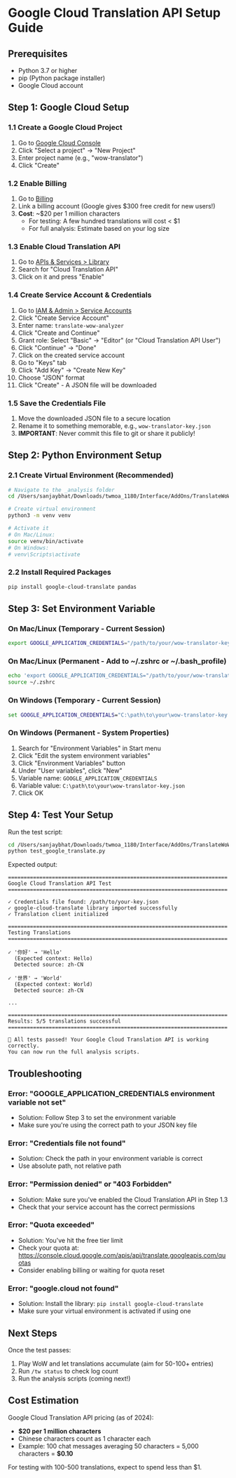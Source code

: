 # Google Cloud Translation API Setup Guide

## Prerequisites
- Python 3.7 or higher
- pip (Python package installer)
- Google Cloud account

## Step 1: Google Cloud Setup

### 1.1 Create a Google Cloud Project
1. Go to [Google Cloud Console](https://console.cloud.google.com/)
2. Click "Select a project" → "New Project"
3. Enter project name (e.g., "wow-translator")
4. Click "Create"

### 1.2 Enable Billing
1. Go to [Billing](https://console.cloud.google.com/billing)
2. Link a billing account (Google gives $300 free credit for new users!)
3. **Cost**: ~$20 per 1 million characters
   - For testing: A few hundred translations will cost < $1
   - For full analysis: Estimate based on your log size

### 1.3 Enable Cloud Translation API
1. Go to [APIs & Services > Library](https://console.cloud.google.com/apis/library)
2. Search for "Cloud Translation API"
3. Click on it and press "Enable"

### 1.4 Create Service Account & Credentials
1. Go to [IAM & Admin > Service Accounts](https://console.cloud.google.com/iam-admin/serviceaccounts)
2. Click "Create Service Account"
3. Enter name: `translate-wow-analyzer`
4. Click "Create and Continue"
5. Grant role: Select "Basic" → "Editor" (or "Cloud Translation API User")
6. Click "Continue" → "Done"
7. Click on the created service account
8. Go to "Keys" tab
9. Click "Add Key" → "Create New Key"
10. Choose "JSON" format
11. Click "Create" - A JSON file will be downloaded

### 1.5 Save the Credentials File
1. Move the downloaded JSON file to a secure location
2. Rename it to something memorable, e.g., `wow-translator-key.json`
3. **IMPORTANT**: Never commit this file to git or share it publicly!

## Step 2: Python Environment Setup

### 2.1 Create Virtual Environment (Recommended)
```bash
# Navigate to the _analysis folder
cd /Users/sanjaybhat/Downloads/twmoa_1180/Interface/AddOns/TranslateWoW/_analysis

# Create virtual environment
python3 -m venv venv

# Activate it
# On Mac/Linux:
source venv/bin/activate
# On Windows:
# venv\Scripts\activate
```

### 2.2 Install Required Packages
```bash
pip install google-cloud-translate pandas
```

## Step 3: Set Environment Variable

### On Mac/Linux (Temporary - Current Session)
```bash
export GOOGLE_APPLICATION_CREDENTIALS="/path/to/your/wow-translator-key.json"
```

### On Mac/Linux (Permanent - Add to ~/.zshrc or ~/.bash_profile)
```bash
echo 'export GOOGLE_APPLICATION_CREDENTIALS="/path/to/your/wow-translator-key.json"' >> ~/.zshrc
source ~/.zshrc
```

### On Windows (Temporary - Current Session)
```cmd
set GOOGLE_APPLICATION_CREDENTIALS="C:\path\to\your\wow-translator-key.json"
```

### On Windows (Permanent - System Properties)
1. Search for "Environment Variables" in Start menu
2. Click "Edit the system environment variables"
3. Click "Environment Variables" button
4. Under "User variables", click "New"
5. Variable name: `GOOGLE_APPLICATION_CREDENTIALS`
6. Variable value: `C:\path\to\your\wow-translator-key.json`
7. Click OK

## Step 4: Test Your Setup

Run the test script:
```bash
cd /Users/sanjaybhat/Downloads/twmoa_1180/Interface/AddOns/TranslateWoW/_analysis
python test_google_translate.py
```

Expected output:
```
======================================================================
Google Cloud Translation API Test
======================================================================

✓ Credentials file found: /path/to/your-key.json
✓ google-cloud-translate library imported successfully
✓ Translation client initialized

======================================================================
Testing Translations
======================================================================

✓ '你好' → 'Hello'
  (Expected context: Hello)
  Detected source: zh-CN

✓ '世界' → 'World'
  (Expected context: World)
  Detected source: zh-CN

...

======================================================================
Results: 5/5 translations successful
======================================================================

🎉 All tests passed! Your Google Cloud Translation API is working correctly.
You can now run the full analysis scripts.
```

## Troubleshooting

### Error: "GOOGLE_APPLICATION_CREDENTIALS environment variable not set"
- Solution: Follow Step 3 to set the environment variable
- Make sure you're using the correct path to your JSON key file

### Error: "Credentials file not found"
- Solution: Check the path in your environment variable is correct
- Use absolute path, not relative path

### Error: "Permission denied" or "403 Forbidden"
- Solution: Make sure you've enabled the Cloud Translation API in Step 1.3
- Check that your service account has the correct permissions

### Error: "Quota exceeded"
- Solution: You've hit the free tier limit
- Check your quota at: https://console.cloud.google.com/apis/api/translate.googleapis.com/quotas
- Consider enabling billing or waiting for quota reset

### Error: "google.cloud not found"
- Solution: Install the library: `pip install google-cloud-translate`
- Make sure your virtual environment is activated if using one

## Next Steps

Once the test passes:
1. Play WoW and let translations accumulate (aim for 50-100+ entries)
2. Run `/tw status` to check log count
3. Run the analysis scripts (coming next!)

## Cost Estimation

Google Cloud Translation API pricing (as of 2024):
- **$20 per 1 million characters**
- Chinese characters count as 1 character each
- Example: 100 chat messages averaging 50 characters = 5,000 characters = **$0.10**

For testing with 100-500 translations, expect to spend less than $1.


